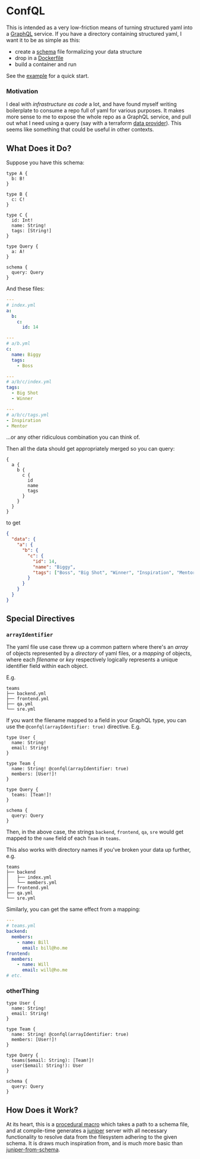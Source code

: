 # ConfQL

This is intended as a very low-friction means of turning structured yaml into a [GraphQL](https://graphql.org/) service. If you have a directory containing structured yaml, I want it to be as simple as this:

- create a [schema](https://graphql.org/learn/schema/) file formalizing your data structure
- drop in a [Dockerfile](example/Dockerfile)
- build a container and run

See the [example](example) for a quick start.

### Motivation

I deal with _infrastructure as code_ a lot, and have found myself writing boilerplate to consume a repo full of yaml for various purposes. It makes more sense to me to expose the whole repo as a GraphQL service, and pull out what I need using a query (say with a terraform [data provider](https://registry.terraform.io/providers/sullivtr/graphql/latest/docs/data-sources/query)). This seems like something that could be useful in other contexts.

## What Does it Do?

Suppose you have this schema:

```gql
type A {
  b: B!
}

type B {
  c: C!
}

type C {
  id: Int!
  name: String!
  tags: [String!]
}

type Query {
  a: A!
}

schema {
  query: Query
}
```

And these files:

```yml
---
# index.yml
a:
  b:
    c:
      id: 14
```

```yml
---
# a/b.yml
c:
  name: Biggy
  tags:
    - Boss
```

```yml
---
# a/b/c/index.yml
tags:
  - Big Shot
  - Winner
```

```yml
---
# a/b/c/tags.yml
- Inspiration
- Mentor
```

...or any other ridiculous combination you can think of.

Then all the data should get appropriately merged so you can query:

```gql
{
  a {
    b {
      c {
        id
        name
        tags
      }
    }
  }
}
```

to get

```json
{
  "data": {
    "a": {
      "b": {
        "c": {
          "id": 14,
          "name": "Biggy",
          "tags": ["Boss", "Big Shot", "Winner", "Inspiration", "Mentor"]
        }
      }
    }
  }
}
```

## Special Directives

### `arrayIdentifier`

The yaml file use case threw up a common pattern where there's an _array_ of objects represented by a _directory_ of yaml files, or a _mapping_ of objects, where each _filename_ or _key_ respectively logically represents a unique identifier field within each object.

E.g.

```
teams
├── backend.yml
├── frontend.yml
├── qa.yml
└── sre.yml
```

If you want the filename mapped to a field in your GraphQL type, you can use the `@confql(arrayIdentifier: true)` directive. E.g.

```gql
type User {
  name: String!
  email: String!
}

type Team {
  name: String! @confql(arrayIdentifier: true)
  members: [User!]!
}

type Query {
  teams: [Team!]!
}

schema {
  query: Query
}
```

Then, in the above case, the strings `backend`, `frontend`, `qa`, `sre` would get mapped to the `name` field of each `Team` in `teams`.

This also works with directory names if you've broken your data up further, e.g.

```
teams
├── backend
│   ├── index.yml
│   └── members.yml
├── frontend.yml
├── qa.yml
└── sre.yml
```

Similarly, you can get the same effect from a mapping:

```yml
---
# teams.yml
backend:
  members:
    - name: Bill
      email: bill@ho.me
frontend:
  members:
    - name: Will
      email: will@ho.me
# etc.
```

### otherThing

```gql
type User {
  name: String!
  email: String!
}

type Team {
  name: String! @confql(arrayIdentifier: true)
  members: [User!]!
}

type Query {
  teams($email: String): [Team!]!
  user($email: String!): User
}

schema {
  query: Query
}
```

## How Does it Work?

At its heart, this is a [procedural macro](https://doc.rust-lang.org/reference/procedural-macros.html) which takes a path to a schema file, and at compile-time generates a [juniper](https://graphql-rust.github.io/juniper/master/index.html) server with all necessary functionality to resolve data from the filesystem adhering to the given schema. It is draws much inspiration from, and is much more basic than [juniper-from-schema](https://github.com/davidpdrsn/juniper-from-schema).

